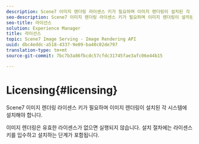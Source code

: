 ```yaml
---
description: Scene7 이미지 렌더링 라이센스 키가 필요하며 이미지 렌더링이 설치된 각 시스템에 설치해야 합니다.
seo-description: Scene7 이미지 렌더링 라이센스 키가 필요하며 이미지 렌더링이 설치된 각 시스템에 설치해야 합니다.
seo-title: 라이선스
solution: Experience Manager
title: 라이선스
topic: Scene7 Image Serving - Image Rendering API
uuid: dbc4eddc-a518-4337-9e09-ba40c02de797
translation-type: tm+mt
source-git-commit: 7bc7b3a86fbcdc57cfdc31745fae3afc06e44b15

---
```



# Licensing{#licensing}

Scene7 이미지 렌더링 라이센스 키가 필요하며 이미지 렌더링이 설치된 각 시스템에 설치해야 합니다.

이미지 렌더링은 유효한 라이센스가 없으면 실행되지 않습니다. 설치 절차에는 라이센스 키를 입수하고 설치하는 단계가 포함됩니다.
